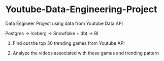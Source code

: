 # Youtube-Data-Engineering-Project
Data Engineer Project using data from Youtube Data API

Postgres -> Iceberg -> Snowflake + dbt -> BI

1. Find out the top 30 trending games from Youtube API

2. Analyze the videos associated with these games and trending pattern
